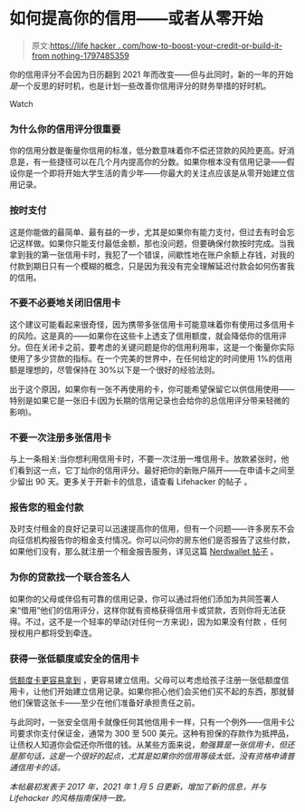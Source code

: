 # 如何提高你的信用——或者从零开始

> 原文:[https://life hacker . com/how-to-boost-your-credit-or-build-it-from nothing-1797485359](https://lifehacker.com/how-to-boost-your-credit-or-build-it-up-from-nothing-1797485359)

你的信用评分不会因为日历翻到 2021 年而改变——但与此同时，新的一年的开始*是*一个反思的好时机，也是计划一些改善你信用评分的财务举措的好时机。

Watch

### **为什么你的信用评分很重要**

你的信用分数是衡量你信用的标准，低分数意味着你不偿还贷款的风险更高。好消息是，有一些捷径可以在几个月内提高你的分数。如果你根本没有信用记录——假设你是一个即将开始大学生活的青少年——你最大的关注点应该是从零开始建立信用记录。

### **按时支付**

这是你能做的最简单、最有益的一步，尤其是如果你有能力支付，但过去有时会忘记这样做。如果你只能支付最低金额，那也没问题，但要确保付款按时完成。当我拿到我的第一张信用卡时，我犯了一个错误，间歇性地在账户余额上存钱，对我的付款到期日只有一个模糊的概念，只是因为我没有完全理解延迟付款会如何伤害我的信用。

### 不要不必要地关闭旧信用卡

这个建议可能看起来很奇怪，因为携带多张信用卡可能意味着你有使用过多信用卡的风险。这是真的——如果你在这些卡上透支了信用额度，就会降低你的信用评分。但在关闭卡之前，要考虑的关键问题是你的信用利用率，这是一个衡量你实际使用了多少贷款的指标。在一个完美的世界中，在任何给定的时间使用 1%的信用额是理想的，尽管保持在 30%以下是一个很好的经验法则。

出于这个原因，如果你有一张不再使用的卡，你可能希望保留它以供信用使用——特别是如果它是一张旧卡(因为长期的信用记录也会给你的总信用评分带来轻微的影响)。

### **不要一次注册多张信用卡**

与上一条相关:当你想利用信用卡时，不要一次注册一堆信用卡。放款紧张时，他们看到这一点，它丁灿你的信用评分。最好把你的新账户隔开——在申请卡之间至少留出 90 天。更多关于开新卡的信息，请查看 Lifehacker 的帖子 。

### **报告您的租金付款**

及时支付租金的良好记录可以迅速提高你的信用，但有一个问题——许多房东不会向征信机构报告你的租金支付情况。你可以问你的房东他们是否报告了这些付款，如果他们没有，那么就注册一个租金报告服务，详见这篇 [Nerdwallet 帖子](https://www.nerdwallet.com/article/finance/rent-reporting-services) 。

### **为你的贷款找一个联合签名人**

如果你的父母或伴侣有可靠的信用记录，你可以通过将他们添加为共同签署人来“借用”他们的信用评分，这样你就有资格获得信用卡或贷款，否则你将无法获得。不过，这不是一个轻率的举动(对任何一方来说)，因为如果没有付款 ，任何授权用户都将受到牵连。

### **获得一张低额度或安全的信用卡**

[低额度卡更容易拿到](https://www.nerdwallet.com/best/credit-cards/no-credit) ，更容易建立信用。父母可以考虑给孩子注册一张低额度信用卡，让他们开始建立信用记录。如果你担心他们会买他们买不起的东西，那就替他们保管这张卡——至少在他们准备好承担责任之前。

与此同时，一张安全信用卡就像任何其他信用卡一样，只有一个例外——信用卡公司要求你支付保证金，通常为 300 至 500 美元。这种有担保的存款作为抵押品，让债权人知道你会偿还你所借的钱。从某些方面来说，*勉强算是一张信用卡，但还是那句话，这是一个很好的起点，尤其是如果你的信用等级太低，没有资格申请普通信用卡的话。*

*本帖最初发表于 2017 年，2021 年 1 月 5 日更新，增加了新的信息，并与 Lifehacker 的风格指南保持一致。*